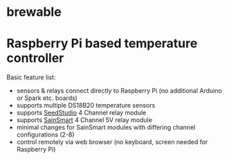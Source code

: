 # brewable

# Raspberry Pi based temperature controller

Basic feature list:
* sensors & relays connect directly to Raspberry Pi (no additional Arduino or Spark etc. boards)
* supports multiple DS18B20 temperature sensors
* supports [SeedStudio](http://www.seeedstudio.com/wiki/Raspberry_Pi_Relay_Board_v1.0) 4 Channel relay module
* supports [SainSmart](http://www.sainsmart.com/sainsmart-relay-module-for-arduino-raspberry-pi.html) 4 Channel 5V relay module
* minimal changes for SainSmart modules with differing channel configurations (2-8)
* control remotely via web browser (no keyboard, screen needed for Raspberry Pi)

